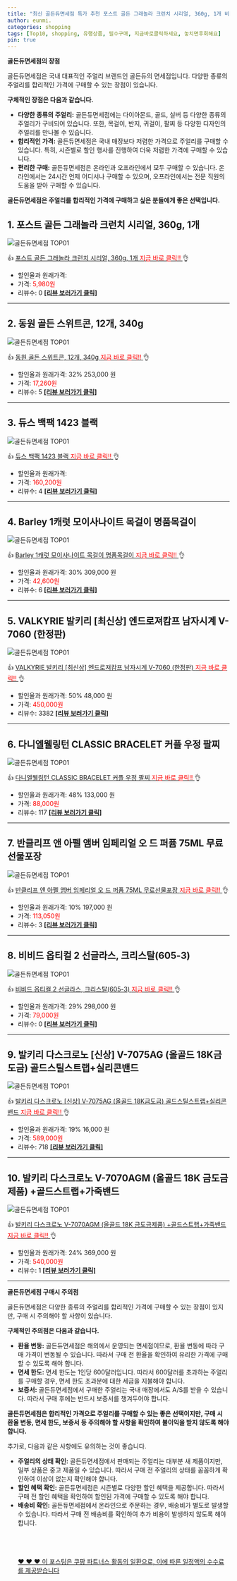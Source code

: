 ```yaml
---
title: "최신 골든듀면세점 특가 추천 포스트 골든 그래놀라 크런치 시리얼, 360g, 1개 비교 장점"
author: eunmi.
categories: shopping
tags: [Top10, shopping, 유행상품, 필수구매, 지금바로클릭하세요, 놓치면후회해요]
pin: true
---
```

**골든듀면세점의 장점**

골든듀면세점은 국내 대표적인 주얼리 브랜드인 골든듀의 면세점입니다. 다양한 종류의 주얼리를 합리적인 가격에 구매할 수 있는 장점이 있습니다.

**구체적인 장점은 다음과 같습니다.**

* **다양한 종류의 주얼리:** 골든듀면세점에는 다이아몬드, 골드, 실버 등 다양한 종류의 주얼리가 구비되어 있습니다. 또한, 목걸이, 반지, 귀걸이, 팔찌 등 다양한 디자인의 주얼리를 만나볼 수 있습니다.
* **합리적인 가격:** 골든듀면세점은 국내 매장보다 저렴한 가격으로 주얼리를 구매할 수 있습니다. 특히, 시즌별로 할인 행사를 진행하여 더욱 저렴한 가격에 구매할 수 있습니다.
* **편리한 구매:** 골든듀면세점은 온라인과 오프라인에서 모두 구매할 수 있습니다. 온라인에서는 24시간 언제 어디서나 구매할 수 있으며, 오프라인에서는 전문 직원의 도움을 받아 구매할 수 있습니다.

**골든듀면세점은 주얼리를 합리적인 가격에 구매하고 싶은 분들에게 좋은 선택입니다.**

   

## 1. 포스트 골든 그래놀라 크런치 시리얼, 360g, 1개

![골든듀면세점 TOP01](https://thumbnail9.coupangcdn.com/thumbnails/remote/230x230ex/image/retail/images/1051544994107633-4d776486-b449-4613-97dc-67b07cd4061b.jpg)


👍 [포스트 골든 그래놀라 크런치 시리얼, 360g, 1개 <font color=red> 지금 바로 클릭!! </font> ](https://link.coupang.com/re/AFFSDP?lptag=AF3617701&subid=GithubCoopas&pageKey=1391826691&traceid=V0-153&itemId=2427214442&vendorItemId=70421215886) 👌 


- 할인율과 원래가격: 
- 가격: <span style='color:red'>5,980원</span>
- 리뷰수: 0  [**[리뷰 보러가기 클릭]**](https://link.coupang.com/re/AFFSDP?lptag=AF3617701&subid=GithubCoopas&pageKey=1391826691&traceid=V0-153&itemId=2427214442&vendorItemId=70421215886)

---


   

## 2. 동원 골든 스위트콘, 12개, 340g

![골든듀면세점 TOP01](https://thumbnail9.coupangcdn.com/thumbnails/remote/230x230ex/image/retail/images/1589697286657242-f0e71786-15fe-466f-ad7f-b8718d7562ab.jpg)


👍 [동원 골든 스위트콘, 12개, 340g <font color=red> 지금 바로 클릭!! </font> ](https://link.coupang.com/re/AFFSDP?lptag=AF3617701&subid=GithubCoopas&pageKey=7038383107&traceid=V0-153&itemId=17910007480&vendorItemId=85072696521) 👌 


- 할인율과 원래가격: 32%  253,000   원
- 가격: <span style='color:red'>17,260원</span>
- 리뷰수: 5  [**[리뷰 보러가기 클릭]**](https://link.coupang.com/re/AFFSDP?lptag=AF3617701&subid=GithubCoopas&pageKey=7038383107&traceid=V0-153&itemId=17910007480&vendorItemId=85072696521)

---


   

## 3. 듀스 백팩 1423 블랙

![골든듀면세점 TOP01](https://thumbnail7.coupangcdn.com/thumbnails/remote/230x230ex/image/vendor_inventory/a5a8/606293731b5c17e93da833bae09de277913d52984218ae07f7bd03a6a4fc.jpg)


👍 [듀스 백팩 1423 블랙 <font color=red> 지금 바로 클릭!! </font> ](https://link.coupang.com/re/AFFSDP?lptag=AF3617701&subid=GithubCoopas&pageKey=7039366565&traceid=V0-153&itemId=17403096522&vendorItemId=84532684230) 👌 


- 할인율과 원래가격: 
- 가격: <span style='color:red'>160,200원</span>
- 리뷰수: 4  [**[리뷰 보러가기 클릭]**](https://link.coupang.com/re/AFFSDP?lptag=AF3617701&subid=GithubCoopas&pageKey=7039366565&traceid=V0-153&itemId=17403096522&vendorItemId=84532684230)

---


   

## 4. Barley 1캐럿 모이사나이트 목걸이 명품목걸이

![골든듀면세점 TOP01](https://thumbnail7.coupangcdn.com/thumbnails/remote/230x230ex/image/vendor_inventory/1046/f663d5a44efa4087bb58b587f3ca06b090471bb567d54c5a1a7b97b99df3.jpg)


👍 [Barley 1캐럿 모이사나이트 목걸이 명품목걸이 <font color=red> 지금 바로 클릭!! </font> ](https://link.coupang.com/re/AFFSDP?lptag=AF3617701&subid=GithubCoopas&pageKey=6490637775&traceid=V0-153&itemId=14246835257&vendorItemId=81960808489) 👌 


- 할인율과 원래가격: 30%  309,000   원
- 가격: <span style='color:red'>42,600원</span>
- 리뷰수: 6  [**[리뷰 보러가기 클릭]**](https://link.coupang.com/re/AFFSDP?lptag=AF3617701&subid=GithubCoopas&pageKey=6490637775&traceid=V0-153&itemId=14246835257&vendorItemId=81960808489)

---


   

## 5. VALKYRIE 발키리 [최신상] 엔드로져캄프 남자시계 V-7060 (한정판)

![골든듀면세점 TOP01](https://thumbnail9.coupangcdn.com/thumbnails/remote/230x230ex/image/vendor_inventory/4b47/735614d5df06b266338d033c48d07cecc1b20d38a3b68ffd3c112d90883b.jpg)


👍 [VALKYRIE 발키리 [최신상] 엔드로져캄프 남자시계 V-7060 (한정판) <font color=red> 지금 바로 클릭!! </font> ](https://link.coupang.com/re/AFFSDP?lptag=AF3617701&subid=GithubCoopas&pageKey=6825543402&traceid=V0-153&itemId=16190344389&vendorItemId=83385509927) 👌 


- 할인율과 원래가격: 50%  48,000   원
- 가격: <span style='color:red'>450,000원</span>
- 리뷰수: 3382  [**[리뷰 보러가기 클릭]**](https://link.coupang.com/re/AFFSDP?lptag=AF3617701&subid=GithubCoopas&pageKey=6825543402&traceid=V0-153&itemId=16190344389&vendorItemId=83385509927)

---


   

## 6. 다니엘웰링턴 CLASSIC BRACELET 커플 우정 팔찌

![골든듀면세점 TOP01](https://thumbnail8.coupangcdn.com/thumbnails/remote/230x230ex/image/vendor_inventory/d90f/6a45fca584b3212fdc5e4d39f77dbf7fa5739ffd364dc33a6826ca8e1b11.jpg)


👍 [다니엘웰링턴 CLASSIC BRACELET 커플 우정 팔찌 <font color=red> 지금 바로 클릭!! </font> ](https://link.coupang.com/re/AFFSDP?lptag=AF3617701&subid=GithubCoopas&pageKey=7139112373&traceid=V0-153&itemId=17920051762&vendorItemId=85082648419) 👌 


- 할인율과 원래가격: 48%  133,000   원
- 가격: <span style='color:red'>88,000원</span>
- 리뷰수: 117  [**[리뷰 보러가기 클릭]**](https://link.coupang.com/re/AFFSDP?lptag=AF3617701&subid=GithubCoopas&pageKey=7139112373&traceid=V0-153&itemId=17920051762&vendorItemId=85082648419)

---


   

## 7. 반클리프 앤 아펠 앰버 임페리얼 오 드 퍼퓸 75ML 무료선물포장

![골든듀면세점 TOP01](https://thumbnail7.coupangcdn.com/thumbnails/remote/230x230ex/image/vendor_inventory/53eb/b0aa4955f421965af90d4d5a6acf7bd98e17143d04bf51fd98cde70045de.jpg)


👍 [반클리프 앤 아펠 앰버 임페리얼 오 드 퍼퓸 75ML 무료선물포장 <font color=red> 지금 바로 클릭!! </font> ](https://link.coupang.com/re/AFFSDP?lptag=AF3617701&subid=GithubCoopas&pageKey=1099196057&traceid=V0-153&itemId=2058205956&vendorItemId=70057473643) 👌 


- 할인율과 원래가격: 10%  197,000   원
- 가격: <span style='color:red'>113,050원</span>
- 리뷰수: 3  [**[리뷰 보러가기 클릭]**](https://link.coupang.com/re/AFFSDP?lptag=AF3617701&subid=GithubCoopas&pageKey=1099196057&traceid=V0-153&itemId=2058205956&vendorItemId=70057473643)

---


   

## 8. 비비드 옵티컬 2 선글라스, 크리스탈(605-3)

![골든듀면세점 TOP01](https://thumbnail7.coupangcdn.com/thumbnails/remote/230x230ex/image/retail/images/4228977248598377-1f97d22c-9de2-4ed9-b1ad-6bd73fd01842.jpg)


👍 [비비드 옵티컬 2 선글라스, 크리스탈(605-3) <font color=red> 지금 바로 클릭!! </font> ](https://link.coupang.com/re/AFFSDP?lptag=AF3617701&subid=GithubCoopas&pageKey=6685476318&traceid=V0-153&itemId=15431593137&vendorItemId=82651268835) 👌 


- 할인율과 원래가격: 29%  298,000   원
- 가격: <span style='color:red'>79,000원</span>
- 리뷰수: 0  [**[리뷰 보러가기 클릭]**](https://link.coupang.com/re/AFFSDP?lptag=AF3617701&subid=GithubCoopas&pageKey=6685476318&traceid=V0-153&itemId=15431593137&vendorItemId=82651268835)

---


   

## 9. 발키리 다스크로노 [신상] V-7075AG (올골드 18K금도금) 골드스틸스트랩+실리콘밴드

![골든듀면세점 TOP01](https://thumbnail6.coupangcdn.com/thumbnails/remote/230x230ex/image/vendor_inventory/ee93/5e7c9cb746085775b9fe88bda3ebc023dfd325c77dcd2d8860918d685c78.jpg)


👍 [발키리 다스크로노 [신상] V-7075AG (올골드 18K금도금) 골드스틸스트랩+실리콘밴드 <font color=red> 지금 바로 클릭!! </font> ](https://link.coupang.com/re/AFFSDP?lptag=AF3617701&subid=GithubCoopas&pageKey=1131688679&traceid=V0-153&itemId=2099808863&vendorItemId=70098674754) 👌 


- 할인율과 원래가격: 19%  16,000   원
- 가격: <span style='color:red'>589,000원</span>
- 리뷰수: 718  [**[리뷰 보러가기 클릭]**](https://link.coupang.com/re/AFFSDP?lptag=AF3617701&subid=GithubCoopas&pageKey=1131688679&traceid=V0-153&itemId=2099808863&vendorItemId=70098674754)

---


   

## 10. 발키리 다스크로노 V-7070AGM (올골드 18K 금도금제품) +골드스트랩+가죽밴드

![골든듀면세점 TOP01](https://thumbnail8.coupangcdn.com/thumbnails/remote/230x230ex/image/vendor_inventory/c3b2/7e0fcc3f86dcc11a29705ed9ed7816814f31d61de9ffbb0a7d4c019d15dc.jpg)


👍 [발키리 다스크로노 V-7070AGM (올골드 18K 금도금제품) +골드스트랩+가죽밴드 <font color=red> 지금 바로 클릭!! </font> ](https://link.coupang.com/re/AFFSDP?lptag=AF3617701&subid=GithubCoopas&pageKey=14665875&traceid=V0-153&itemId=60542257&vendorItemId=3143038049) 👌 


- 할인율과 원래가격: 24%  369,000   원
- 가격: <span style='color:red'>540,000원</span>
- 리뷰수: 1  [**[리뷰 보러가기 클릭]**](https://link.coupang.com/re/AFFSDP?lptag=AF3617701&subid=GithubCoopas&pageKey=14665875&traceid=V0-153&itemId=60542257&vendorItemId=3143038049)

---
**골든듀면세점 구매시 주의점**

골든듀면세점은 다양한 종류의 주얼리를 합리적인 가격에 구매할 수 있는 장점이 있지만, 구매 시 주의해야 할 사항이 있습니다.

**구체적인 주의점은 다음과 같습니다.**

* **환율 변동:** 골든듀면세점은 해외에서 운영되는 면세점이므로, 환율 변동에 따라 구매 가격이 변동될 수 있습니다. 따라서 구매 전 환율을 확인하여 유리한 가격에 구매할 수 있도록 해야 합니다.
* **면세 한도:** 면세 한도는 1인당 600달러입니다. 따라서 600달러를 초과하는 주얼리를 구매할 경우, 면세 한도 초과분에 대한 세금을 지불해야 합니다.
* **보증서:** 골든듀면세점에서 구매한 주얼리는 국내 매장에서도 A/S를 받을 수 있습니다. 따라서 구매 후에는 반드시 보증서를 챙겨두어야 합니다.

**골든듀면세점은 합리적인 가격으로 주얼리를 구매할 수 있는 좋은 선택이지만, 구매 시 환율 변동, 면세 한도, 보증서 등 주의해야 할 사항을 확인하여 불이익을 받지 않도록 해야 합니다.**

추가로, 다음과 같은 사항에도 유의하는 것이 좋습니다.

* **주얼리의 상태 확인:** 골든듀면세점에서 판매되는 주얼리는 대부분 새 제품이지만, 일부 상품은 중고 제품일 수 있습니다. 따라서 구매 전 주얼리의 상태를 꼼꼼하게 확인하여 이상이 없는지 확인해야 합니다.
* **할인 혜택 확인:** 골든듀면세점은 시즌별로 다양한 할인 혜택을 제공합니다. 따라서 구매 전 할인 혜택을 확인하여 할인된 가격에 구매할 수 있도록 해야 합니다.
* **배송비 확인:** 골든듀면세점에서 온라인으로 주문하는 경우, 배송비가 별도로 발생할 수 있습니다. 따라서 구매 전 배송비를 확인하여 추가 비용이 발생하지 않도록 해야 합니다.<br><br><br><br><br> [ ❤ ❤ ❤ 이 포스팅은 쿠팡 파트너스 활동의 일환으로, 이에 따른 일정액의 수수료를 제공받습니다](https://link.coupang.com/a/bcEFyh)